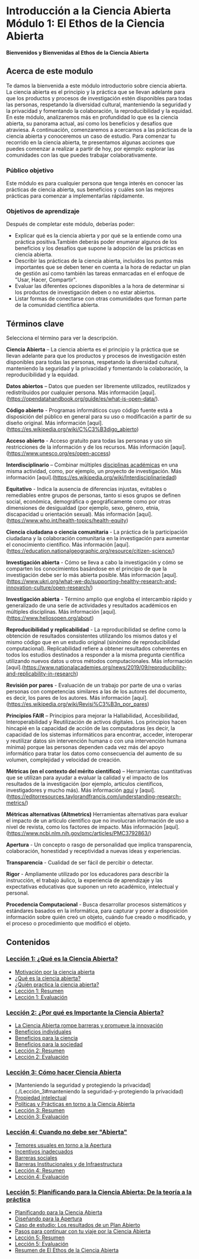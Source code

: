 # Introducción a la Ciencia Abierta Módulo 1: El Ethos de la Ciencia Abierta

**Bienvenidos y Bienvenidas al Ethos de la Ciencia Abierta**

## Acerca de este modulo

Te damos la bienvenida a este módulo introductorio sobre ciencia abierta. La ciencia abierta es el principio y la práctica que se llevan adelante para que los productos y procesos de investigación estén disponibles para todas las personas, respetando la diversidad cultural, manteniendo la seguridad y la privacidad y fomentando la colaboración, la reproducibilidad y la equidad. En este módulo, analizaremos más en profundidad lo que es la ciencia abierta, su panorama actual, así como los beneficios y desafíos que atraviesa. A continuación, comenzaremos a acercarnos a las prácticas de la ciencia abierta y conoceremos un caso de estudio. Para comenzar tu recorrido en la ciencia abierta, te presentamos algunas acciones que puedes comenzar a realizar a partir de hoy, por ejemplo: explorar las comunidades con las que puedes trabajar colaborativamente.

### Público objetivo

Este módulo es para cualquier persona que tenga interés en conocer las prácticas de ciencia abierta, sus beneficios y cuáles son las mejores prácticas para comenzar a implementarlas rápidamente.

### Objetivos de aprendizaje

Después de completar este módulo, deberías poder:

- Explicar qué es la ciencia abierta y por qué se la entiende como una práctica positiva.También deberás poder enumerar algunos de los beneficios y los desafíos que supone la adopción de las prácticas en ciencia abierta.
- Describir las prácticas de la ciencia abierta, incluídos los puntos más importantes que se deben tener en cuenta a la hora de redactar un plan de gestión así como también las tareas enmarcadas en el enfoque de "Usar, Hacer, Compartir".
- Evaluar las diferentes opciones disponibles a la hora de determinar si los productos de investigación deben o no estar abiertos.
- Listar formas de conectarse con otras comunidades que forman parte de la comunidad científica abierta.

## Términos clave

Selecciona el término para ver la descripción.

**Ciencia Abierta** – La ciencia abierta es el principio y la práctica que se llevan adelante para que los productos y procesos de investigación estén disponibles para todas las personas, respetando la diversidad cultural, manteniendo la seguridad y la privacidad y fomentando la colaboración, la reproducibilidad y la equidad.

**Datos abiertos** – Datos que pueden ser libremente utilizados, reutilizados y redistribuidos por cualquier persona. Más información [aquí].(https://opendatahandbook.org/guide/es/what-is-open-data/).

**Código abierto** - Programas informáticos cuyo código fuente está a disposición del público en general para su uso o modificación a partir de su diseño original. Más información [aquí].(https://es.wikipedia.org/wiki/C%C3%B3digo_abierto)

**Acceso abierto** - Acceso gratuito para todas las personas y uso sin restricciones de  la información y de los recursos.  Más información [aquí].(https://www.unesco.org/es/open-access)

**Interdisciplinario** – Combinar múltiples [disciplinas académicas](https://es.wikipedia.org/wiki/Disciplina_acad%C3%A9mica) en una misma actividad, como, por ejemplo, un proyecto de investigación. Más información [aquí].(https://es.wikipedia.org/wiki/Interdisciplinariedad)

**Equitativo** - Indica la ausencia de diferencias injustas, evitables o remediables entre grupos de personas, tanto si esos grupos se definen social, económica, demográfica o geográficamente como por otras dimensiones de desigualdad (por ejemplo, sexo, género, etnia, discapacidad u orientación sexual). Más información [aquí].(https://www.who.int/health-topics/health-equity)

**Ciencia ciudadana o ciencia comunitaria** - La práctica de la participación ciudadana y la colaboración comunitaria en la investigación para aumentar el conocimiento científico. Más información [aquí].(https://education.nationalgeographic.org/resource/citizen-science/)

**Investigación abierta** - Cómo se lleva a cabo la investigación y cómo se comparten los conocimientos basándose en el principio de que la investigación debe ser lo más abierta posible. Más información [aquí].(https://www.ukri.org/what-we-do/supporting-healthy-research-and-innovation-culture/open-research/)

**Investigación abierta** - Término amplio que engloba el intercambio rápido y generalizado de una serie de actividades y resultados académicos en múltiples disciplinas. Más información [aquí].(https://www.heliosopen.org/about)

**Reproducibilidad y replicabilidad** - La reproducibilidad se define como la obtención de resultados consistentes utilizando los mismos datos y el mismo código que en un estudio original (sinónimo de reproducibilidad computacional). Replicabilidad refiere a obtener resultados coherentes en todos los estudios destinados a responder a la misma pregunta científica utilizando nuevos datos u otros métodos computacionales. Más información [aquí].(https://www.nationalacademies.org/news/2019/09/reproducibility-and-replicability-in-research)

**Revisión por pares** - Evaluación de un trabajo por parte de una o varias personas con competencias similares a las de los autores del documento, es decir, los pares de los autores. Más información [aquí].(https://es.wikipedia.org/wiki/Revisi%C3%B3n_por_pares)

**Principios FAIR** – Principios para mejorar la Hallabilidad, Accesibilidad, Interoperabilidad y Reutilización de activos digitales. Los principios hacen hincapié en la capacidad de acción de las computadoras (es decir, la capacidad de los sistemas informáticos para encontrar, acceder, interoperar y reutilizar datos sin intervención humana o con una intervención humana mínima) porque las personas dependen cada vez más del apoyo informático para tratar los datos como consecuencia del aumento de su volumen, complejidad y velocidad de creación.

**Métricas (en el contexto del mérito científico)** – Herramientas cuantitativas que se utilizan para ayudar a evaluar la calidad y el impacto de los resultados de la investigación (por ejemplo, artículos científicos, investigadores y mucho más). Más información [aquí](https://www.ncbi.nlm.nih.gov/pmc/articles/PMC8397294/) y [aquí].(https://editorresources.taylorandfrancis.com/understanding-research-metrics/)

**Métricas alternativas (Altmetrics)** Herramientas alternativas para evaluar el impacto de un artículo científico que no involucran información de uso a nivel de revista, como los factores de impacto.
Más información [aquí].(https://www.ncbi.nlm.nih.gov/pmc/articles/PMC3792863/)

**Apertura** - Un concepto o rasgo de personalidad que implica transparencia, colaboración, honestidad y receptividad a nuevas ideas y experiencias.

**Transparencia** - Cualidad de ser fácil de percibir o detectar.

**Rigor** - Ampliamente utilizado por los educadores para describir la instrucción, el trabajo áulico, la experiencia de aprendizaje y las expectativas educativas que suponen un reto académico, intelectual y personal.

**Procedencia Computacional** - Busca desarrollar procesos sistemáticos y estándares basados en la informática, para capturar y poner a disposición información sobre quién creó un objeto, cuándo fue creado o modificado, y el proceso o procedimiento que modificó el objeto.

## Contenidos

### [Lección 1: ¿Qué es la Ciencia Abierta?](./Leccion_1)

- [Motivación por la ciencia abierta](./Leccion_1#motivacion-por-la-ciencia-abierta)
- [¿Qué es la ciencia abierta?](./Leccion_1#que-es-la-ciencia-abierta)
- [¿Quién practica la ciencia abierta?](./Leccion_1#quien-practica-la-ciencia-abierta)
- [Lección 1: Resumen](./Leccion_1#leccion-1-resumen)
- [Lección 1: Evaluación](./Leccion_1#leccion-1-evaluacion)

### [Lección 2: ¿Por qué es Importante la Ciencia Abierta?](./Leccion_2)

- [La Ciencia Abierta rompe barreras y promueve la innovación](./Leccion_2#la-ciencia-abierta-rompe-barreras-y-promueve-la-innovacion)
- [Beneficios individuales](./Leccion_2#beneficios-individuales)
- [Beneficios para la ciencia](./Leccion_2#beneficios-para-la-ciencia)
- [Beneficios para la sociedad](./Leccion_2#beneficios-para-la-sociedad)
- [Lección 2: Resumen](./Leccion_2#leccion-2-resumen)
- [Lección 2: Evaluación](./Leccion_2#leccion-2-evaluacion)

### [Lección 3: Cómo hacer Ciencia Abierta](./Leccion_3)

- [Manteniendo la seguridad y protegiendo la privacidad](./Lección_3#manteniendo la seguridad-y-protegiendo la privacidad)
- [Propiedad intelectual](./Leccion_3#propiedad-intelectual)
- [Políticas y Prácticas en torno a la Ciencia Abierta](./Leccion_3#politicas-y-practicas-en-torno-a-la-ciencia-abierta)
- [Lección 3: Resumen](./Leccion_3#leccion-3-resumen)
- [Lección 3: Evaluación](./Leccion_3#leccion-3-evaluacion)

### [Lección 4: Cuando no debe ser "Abierta"](./Leccion_4)

- [Temores usuales en torno a la Apertura](./Leccion_4#temores-usuales-en-torno-a-la-apertura)
- [Incentivos inadecuados](./Leccion_4#incentivos-inadecuados)
- [Barreras sociales](./Leccion_4#barreras-sociales)
- [Barreras Institucionales y de Infraestructura](./Leccion_4#barreras-institucionales-y-de-infraestructura)
- [Lección 4: Resumen](./Leccion_4#leccion-4-resumen)
- [Lección 4: Evaluación](./Leccion_4#leccion-4-evaluacion)

### [Lección 5: Planificando para la Ciencia Abierta: De la teoría a la práctica](./Leccion_5)

- [Planificando para la Ciencia Abierta](#planificando-para-la-ciencia-abierta)
- [Diseñando para la Apertura](./Leccion_5#diseñando-para-la-apertura)
- [Caso de estudio: Los resultados de un Plan Abierto](./Leccion_5#los-resultados-de-un-plan-abierto)
- [Pasos para continuar con tu viaje por la Ciencia Abierta](./Leccion_5#pasos-para-continuar-con-tu-viaje-por-la-ciencia-abierta)
- [Lección 5: Resumen](./Leccion_5#leccion-1-resumen)
- [Lección 5: Evaluación](./Leccion_5#lleccion-5-evaluacion)
- [Resumen de El Ethos de la Ciencia Abierta](./Leccion_5#resumen-de-el-ethos-de-la-ciencia-abierta)
